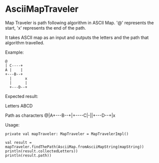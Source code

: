 # AsciiMapTraveler

Map Traveler is path following algorithm in ASCII Map. 
'@' represents the start, 'x' represents the end of the path.
 
It takes ASCII map as an input and outputs the letters and the path that algorithm travelled.

Example:

    @
    | C----+
    A |    |
    +---B--+
      |      x
      |      |
      +---D--+

Expected result:

Letters ABCD

Path as characters @|A+---B--+|+----C|-||+---D--+|x

Usage:

    private val mapTraveler: MapTraveler = MapTravelerImpl()

    val result = mapTraveler.findThePath(AsciiMap.fromAsciiMapString(mapString))
    println(result.collectedLetters))
    println(result.path))
